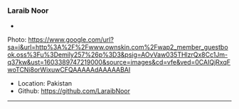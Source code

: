### Laraib Noor

-
Photo: https://www.google.com/url?sa=i&url=http%3A%2F%2Fwww.ownskin.com%2Fwap2_member_guestbook.oss%3Fu%3Demily257%26p%3D3&psig=AOvVaw035THlzrQx8Cc1Jm-q37kw&ust=1603389747219000&source=images&cd=vfe&ved=0CAIQjRxqFwoTCNi8orWixuwCFQAAAAAdAAAAABAI
- Location: Pakistan
- Github: https://github.com/LaraibNoor

***
